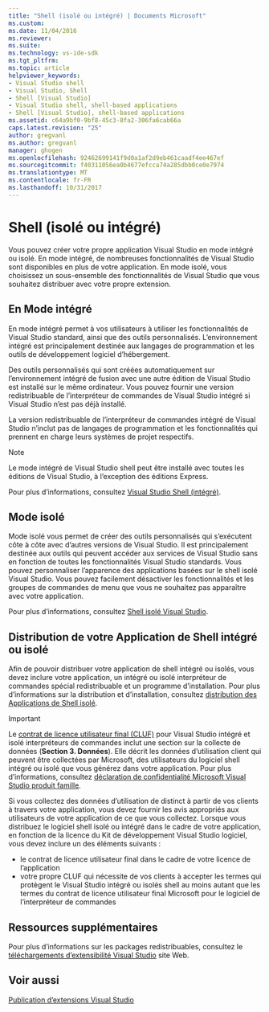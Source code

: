 ```yaml
---
title: "Shell (isolé ou intégré) | Documents Microsoft"
ms.custom: 
ms.date: 11/04/2016
ms.reviewer: 
ms.suite: 
ms.technology: vs-ide-sdk
ms.tgt_pltfrm: 
ms.topic: article
helpviewer_keywords:
- Visual Studio shell
- Visual Studio, Shell
- Shell [Visual Studio]
- Visual Studio shell, shell-based applications
- Shell [Visual Studio], shell-based applications
ms.assetid: c64a9bf0-9bf8-45c3-8fa2-306fa6cab66a
caps.latest.revision: "25"
author: gregvanl
ms.author: gregvanl
manager: ghogen
ms.openlocfilehash: 92462699141f9d0a1af2d9eb461caadf4ee467ef
ms.sourcegitcommit: f40311056ea0b4677efcca74a285dbb0ce0e7974
ms.translationtype: MT
ms.contentlocale: fr-FR
ms.lasthandoff: 10/31/2017
---
```

# <a name="shell-isolated-or-integrated"></a>Shell (isolé ou intégré)
Vous pouvez créer votre propre application Visual Studio en mode intégré ou isolé. En mode intégré, de nombreuses fonctionnalités de Visual Studio sont disponibles en plus de votre application. En mode isolé, vous choisissez un sous-ensemble des fonctionnalités de Visual Studio que vous souhaitez distribuer avec votre propre extension.  
  
## <a name="integrated-mode"></a>En Mode intégré  
 En mode intégré permet à vos utilisateurs à utiliser les fonctionnalités de Visual Studio standard, ainsi que des outils personnalisés. L’environnement intégré est principalement destinée aux langages de programmation et les outils de développement logiciel d’hébergement.  
  
 Des outils personnalisés qui sont créées automatiquement sur l’environnement intégré de fusion avec une autre édition de Visual Studio est installé sur le même ordinateur. Vous pouvez fournir une version redistribuable de l’interpréteur de commandes de Visual Studio intégré si Visual Studio n’est pas déjà installé.  
  
 La version redistribuable de l’interpréteur de commandes intégré de Visual Studio n’inclut pas de langages de programmation et les fonctionnalités qui prennent en charge leurs systèmes de projet respectifs.  
  
> [!NOTE]
>  Le mode intégré de Visual Studio shell peut être installé avec toutes les éditions de Visual Studio, à l’exception des éditions Express.  
  
 Pour plus d’informations, consultez [Visual Studio Shell (intégré)](visual-studio-shell-integrated.md).  
  
## <a name="isolated-mode"></a>Mode isolé  
 Mode isolé vous permet de créer des outils personnalisés qui s’exécutent côte à côte avec d’autres versions de Visual Studio. Il est principalement destinée aux outils qui peuvent accéder aux services de Visual Studio sans en fonction de toutes les fonctionnalités Visual Studio standards. Vous pouvez personnaliser l’apparence des applications basées sur le shell isolé Visual Studio. Vous pouvez facilement désactiver les fonctionnalités et les groupes de commandes de menu que vous ne souhaitez pas apparaître avec votre application.  
  
 Pour plus d’informations, consultez [Shell isolé Visual Studio](visual-studio-isolated-shell.md).  
  
## <a name="distributing-your-integrated-or-isolated-shell-application"></a>Distribution de votre Application de Shell intégré ou isolé  
 Afin de pouvoir distribuer votre application de shell intégré ou isolés, vous devez inclure votre application, un intégré ou isolé interpréteur de commandes spécial redistribuable et un programme d’installation. Pour plus d’informations sur la distribution et d’installation, consultez [distribution des Applications de Shell isolé](distributing-isolated-shell-applications.md).  
  
> [!IMPORTANT]
>  Le [contrat de licence utilisateur final (CLUF)](https://www.visualstudio.com/en-us/support/legal/mt171552) pour Visual Studio intégré et isolé interpréteurs de commandes inclut une section sur la collecte de données (**Section 3. Données**).  Elle décrit les données d’utilisation client qui peuvent être collectées par Microsoft, des utilisateurs du logiciel shell intégré ou isolé que vous générez dans votre application. Pour plus d’informations, consultez [déclaration de confidentialité Microsoft Visual Studio produit famille](https://www.visualstudio.com/en-us/dn948229).  
>   
>  Si vous collectez des données d’utilisation de distinct à partir de vos clients à travers votre application, vous devez fournir les avis appropriés aux utilisateurs de votre application de ce que vous collectez.  Lorsque vous distribuez le logiciel shell isolé ou intégré dans le cadre de votre application, en fonction de la licence du Kit de développement Visual Studio logiciel, vous devez inclure un des éléments suivants :  
>   
>  -   le contrat de licence utilisateur final dans le cadre de votre licence de l’application  
> -   votre propre CLUF qui nécessite de vos clients à accepter les termes qui protègent le Visual Studio intégré ou isolés shell au moins autant que les termes du contrat de licence utilisateur final Microsoft pour le logiciel de l’interpréteur de commandes  
  
## <a name="additional-resources"></a>Ressources supplémentaires  
 Pour plus d’informations sur les packages redistribuables, consultez le [téléchargements d’extensibilité Visual Studio](http://go.microsoft.com/fwlink/?LinkID=119298) site Web.  
  
## <a name="see-also"></a>Voir aussi  
 [Publication d’extensions Visual Studio](../shipping-visual-studio-extensions.md)